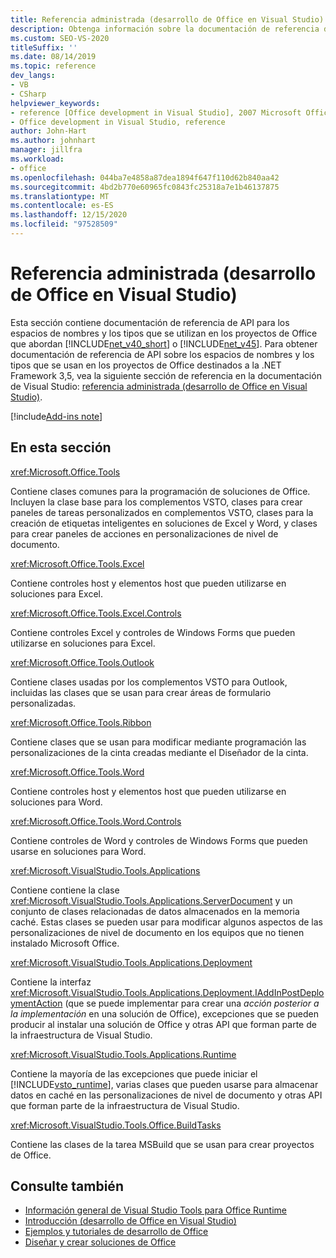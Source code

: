```yaml
---
title: Referencia administrada (desarrollo de Office en Visual Studio)
description: Obtenga información sobre la documentación de referencia de API para los espacios de nombres y los tipos que se usan en los proyectos de Office destinados a la .NET Framework.
ms.custom: SEO-VS-2020
titleSuffix: ''
ms.date: 08/14/2019
ms.topic: reference
dev_langs:
- VB
- CSharp
helpviewer_keywords:
- reference [Office development in Visual Studio], 2007 Microsoft Office system
- Office development in Visual Studio, reference
author: John-Hart
ms.author: johnhart
manager: jillfra
ms.workload:
- office
ms.openlocfilehash: 044ba7e4858a87dea1894f647f110d62b840aa42
ms.sourcegitcommit: 4bd2b770e60965fc0843fc25318a7e1b46137875
ms.translationtype: MT
ms.contentlocale: es-ES
ms.lasthandoff: 12/15/2020
ms.locfileid: "97528509"
---
```

# <a name="managed-reference-office-development-in-visual-studio"></a>Referencia administrada (desarrollo de Office en Visual Studio)
  Esta sección contiene documentación de referencia de API para los espacios de nombres y los tipos que se utilizan en los proyectos de Office que abordan [!INCLUDE[net_v40_short](../sharepoint/includes/net-v40-short-md.md)] o [!INCLUDE[net_v45](includes/net-v45-md.md)]. Para obtener documentación de referencia de API sobre los espacios de nombres y los tipos que se usan en los proyectos de Office destinados a la .NET Framework 3,5, vea la siguiente sección de referencia en la documentación de Visual Studio: [referencia administrada (desarrollo de Office en Visual Studio)](managed-reference-office-development-in-visual-studio.md).

[!include[Add-ins note](includes/addinsnote.md)]

## <a name="in-this-section"></a>En esta sección
 <xref:Microsoft.Office.Tools>

 Contiene clases comunes para la programación de soluciones de Office. Incluyen la clase base para los complementos VSTO, clases para crear paneles de tareas personalizados en complementos VSTO, clases para la creación de etiquetas inteligentes en soluciones de Excel y Word, y clases para crear paneles de acciones en personalizaciones de nivel de documento.

 <xref:Microsoft.Office.Tools.Excel>

 Contiene controles host y elementos host que pueden utilizarse en soluciones para Excel.

 <xref:Microsoft.Office.Tools.Excel.Controls>

 Contiene controles Excel y controles de Windows Forms que pueden utilizarse en soluciones para Excel.

 <xref:Microsoft.Office.Tools.Outlook>

 Contiene clases usadas por los complementos VSTO para Outlook, incluidas las clases que se usan para crear áreas de formulario personalizadas.

 <xref:Microsoft.Office.Tools.Ribbon>

 Contiene clases que se usan para modificar mediante programación las personalizaciones de la cinta creadas mediante el Diseñador de la cinta.

 <xref:Microsoft.Office.Tools.Word>

 Contiene controles host y elementos host que pueden utilizarse en soluciones para Word.

 <xref:Microsoft.Office.Tools.Word.Controls>

 Contiene controles de Word y controles de Windows Forms que pueden usarse en soluciones para Word.

 <xref:Microsoft.VisualStudio.Tools.Applications>

 Contiene contiene la clase <xref:Microsoft.VisualStudio.Tools.Applications.ServerDocument> y un conjunto de clases relacionadas de datos almacenados en la memoria caché. Estas clases se pueden usar para modificar algunos aspectos de las personalizaciones de nivel de documento en los equipos que no tienen instalado Microsoft Office.

 <xref:Microsoft.VisualStudio.Tools.Applications.Deployment>

 Contiene la interfaz <xref:Microsoft.VisualStudio.Tools.Applications.Deployment.IAddInPostDeploymentAction> (que se puede implementar para crear una *acción posterior a la implementación* en una solución de Office), excepciones que se pueden producir al instalar una solución de Office y otras API que forman parte de la infraestructura de Visual Studio.

 <xref:Microsoft.VisualStudio.Tools.Applications.Runtime>

 Contiene la mayoría de las excepciones que puede iniciar el [!INCLUDE[vsto_runtime](includes/vsto-runtime-md.md)], varias clases que pueden usarse para almacenar datos en caché en las personalizaciones de nivel de documento y otras API que forman parte de la infraestructura de Visual Studio.

 <xref:Microsoft.VisualStudio.Tools.Office.BuildTasks>

 Contiene las clases de la tarea MSBuild que se usan para crear proyectos de Office.

## <a name="see-also"></a>Consulte también
- [Información general de Visual Studio Tools para Office Runtime](visual-studio-tools-for-office-runtime-overview.md)
- [Introducción &#40;desarrollo de Office en Visual Studio&#41;](getting-started-office-development-in-visual-studio.md)
- [Ejemplos y tutoriales de desarrollo de Office](office-development-samples-and-walkthroughs.md)
- [Diseñar y crear soluciones de Office](designing-and-creating-office-solutions.md)
